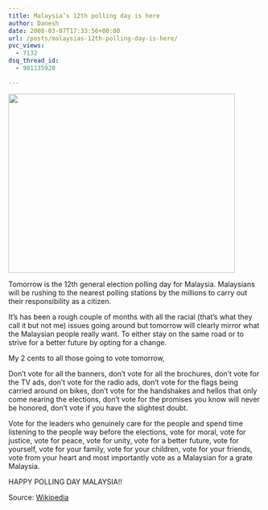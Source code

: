 ```yaml
---
title: Malaysia’s 12th polling day is here
author: Danesh
date: 2008-03-07T17:33:56+00:00
url: /posts/malaysias-12th-polling-day-is-here/
pvc_views:
  - 7132
dsq_thread_id:
  - 901135920

---
```

<img loading="lazy" src="http://farm3.static.flickr.com/2209/2317063760_478a8a0133_o.jpg" height="356" width="450" />

Tomorrow is the 12th general election polling day for Malaysia. Malaysians will be rushing to the nearest polling stations by the millions to carry out their responsibility as a citizen.

It&#8217;s has been a rough couple of months with all the racial (that&#8217;s what they call it but not me) issues going around but tomorrow will clearly mirror what the Malaysian people really want. To either stay on the same road or to strive for a better future by opting for a change.

My 2 cents to all those going to vote tomorrow,

Don&#8217;t vote for all the banners, don&#8217;t vote for all the brochures, don&#8217;t vote for the TV ads, don&#8217;t vote for the radio ads, don&#8217;t vote for the flags being carried around on bikes, don&#8217;t vote for the handshakes and hellos that only come nearing the elections, don&#8217;t vote for the promises you know will never be honored, don&#8217;t vote if you have the slightest doubt.

Vote for the leaders who genuinely care for the people and spend time listening to the people way before the elections, vote for moral, vote for justice, vote for peace, vote for unity, vote for a better future, vote for yourself, vote for your family, vote for your children, vote for your friends, vote from your heart and most importantly vote as a Malaysian for a grate Malaysia.

HAPPY POLLING DAY MALAYSIA!!

Source: [Wikipedia][1]

 [1]: http://en.wikipedia.org/wiki/Malaysian_general_election%2C_2008